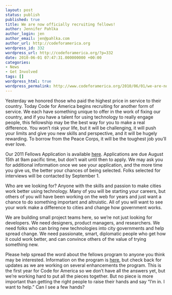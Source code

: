 ```yaml
---
layout: post
status: publish
published: true
title: We are now officially recruiting fellows!
author: Jennifer Pahlka
author_login: jen
author_email: jen@pahlka.com
author_url: http://codeforamerica.org
wordpress_id: 332
wordpress_url: http://codeforamerica.org/?p=332
date: 2010-06-01 07:47:31.000000000 +00:00
categories:
- News
- Get Involved
tags: []
wordpress_html: true
wordpress_permalink: http://www.codeforamerica.org/2010/06/01/we-are-now-officially-recruiting-fellows/
---
```


<p>Yesterday we honored those who paid the highest price in service to their country. Today Code for America begins recruiting for another form of service. We each have something unique to offer in the work of fixing our country, and if you have a talent for using technology to really engage people, this fellowship may be the best way for you to make a real difference. You won’t risk your life, but it will be challenging, it will push your limits and give you new skills and perspective, and it will be hugely rewarding. To borrow from the Peace Corps, it will be the toughest job you’ll ever love.</p>
<p>Our 2011 Fellows Application is available <a href="https://codeforamerica.wufoo.com/forms/code-for-america-fellows-application/">here</a>. Applications are due August 15th at 9am pacific time, but don’t wait until then to apply. We may ask you for additional information once we see your application, and the more time you give us, the better your chances of being selected. Folks selected for interviews will be contacted by September 1.</p>
<p>Who are we looking for? Anyone with the skills and passion to make cities work better using technology. Many of you will be starting your careers, but others of you will have been working on the web for years and just want a chance to do something important and altruistic. All of you will want to see your work make a difference to cities and change how government works.</p>
<p>We are building small project teams here, so we’re not just looking for developers. We need designers, product managers, and researchers. We need folks who can bring new technologies into city governments and help spread change. We need passionate, smart, diplomatic people who get how it could work better, and can convince others of the value of trying something new.</p>
<p>Please help spread the word about the fellows program to anyone you think may be interested. Information on the program is <a href="http://codeforamerica.org/become-a-fellow/">here</a>, but check back for updates as we are working on several enhancements the program. This is the first year for Code for America so we don’t have all the answers yet, but we’re working hard to put all the pieces together. But no piece is more important than getting the right people to raise their hands and say “I’m in. I want to help.” Can I see a few hands?</p>
